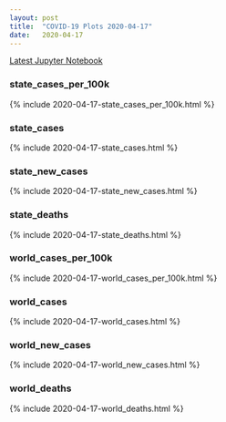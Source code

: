```yaml
---
layout: post
title:  "COVID-19 Plots 2020-04-17"
date:   2020-04-17
---
```


[Latest Jupyter Notebook](https://github.com/mvanmidd/covid/blob/master/covid_plots.ipynb)


### state_cases_per_100k

{% include 2020-04-17-state_cases_per_100k.html %}

### state_cases

{% include 2020-04-17-state_cases.html %}

### state_new_cases

{% include 2020-04-17-state_new_cases.html %}

### state_deaths

{% include 2020-04-17-state_deaths.html %}

### world_cases_per_100k

{% include 2020-04-17-world_cases_per_100k.html %}

### world_cases

{% include 2020-04-17-world_cases.html %}

### world_new_cases

{% include 2020-04-17-world_new_cases.html %}

### world_deaths

{% include 2020-04-17-world_deaths.html %}

